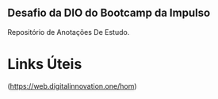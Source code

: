 ## Desafio da DIO do Bootcamp da Impulso

Repositório de Anotações De Estudo.

# Links Úteis 

(https://web.digitalinnovation.one/hom)
